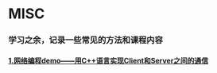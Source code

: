 # MISC
### 学习之余，记录一些常见的方法和课程内容
#### [1.网络编程demo——用C++语言实现Client和Server之间的通信](https://github.com/djh-sudo/MISC/blob/main/network%20Programming.md)
